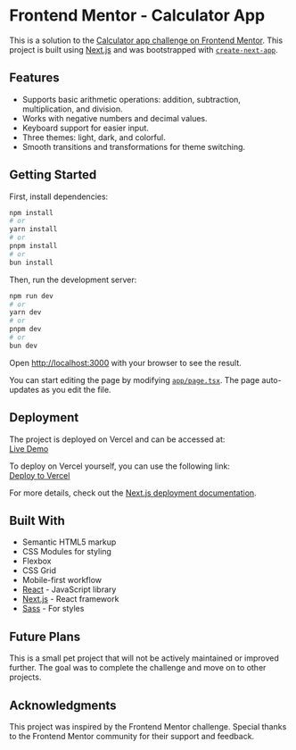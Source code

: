 # Frontend Mentor - Calculator App

This is a solution to the [Calculator app challenge on Frontend Mentor](https://www.frontendmentor.io/challenges/calculator-app-9lteq5N29). This project is built using [Next.js](https://nextjs.org) and was bootstrapped with [`create-next-app`](https://nextjs.org/docs/app/api-reference/cli/create-next-app).

## Features

- Supports basic arithmetic operations: addition, subtraction, multiplication, and division.
- Works with negative numbers and decimal values.
- Keyboard support for easier input.
- Three themes: light, dark, and colorful.
- Smooth transitions and transformations for theme switching.

## Getting Started

First, install dependencies:

```bash
npm install
# or
yarn install
# or
pnpm install
# or
bun install
```

Then, run the development server:

```bash
npm run dev
# or
yarn dev
# or
pnpm dev
# or
bun dev
```

Open [http://localhost:3000](http://localhost:3000) with your browser to see the result.

You can start editing the page by modifying [`app/page.tsx`](app/page.tsx). The page auto-updates as you edit the file.

## Deployment

The project is deployed on Vercel and can be accessed at:\
[Live Demo](https://fm-calculator-app-omega.vercel.app/)

To deploy on Vercel yourself, you can use the following link:\
[Deploy to Vercel](https://vercel.com/new?utm_medium=default-template&filter=next.js&utm_source=create-next-app&utm_campaign=create-next-app-readme)

For more details, check out the [Next.js deployment documentation](https://nextjs.org/docs/app/building-your-application/deploying).

## Built With

- Semantic HTML5 markup
- CSS Modules for styling
- Flexbox
- CSS Grid
- Mobile-first workflow
- [React](https://reactjs.org/) - JavaScript library
- [Next.js](https://nextjs.org/) - React framework
- [Sass](https://sass-lang.com/) - For styles

## Future Plans

This is a small pet project that will not be actively maintained or improved further. The goal was to complete the challenge and move on to other projects.

## Acknowledgments

This project was inspired by the Frontend Mentor challenge. Special thanks to the Frontend Mentor community for their support and feedback.
